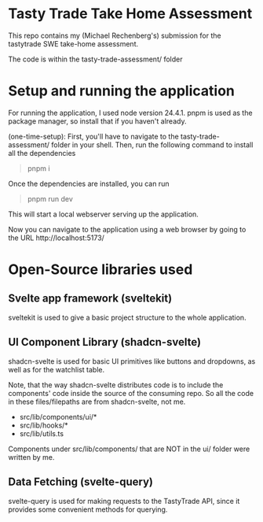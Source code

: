# Tasty Trade Take Home Assessment 
This repo contains my (Michael Rechenberg's) submission for the tastytrade SWE take-home assessment.

The code is within the tasty-trade-assessment/ folder

# Setup and running the application

For running the application, I used node version 24.4.1. pnpm is used as the package manager, so install that if you haven't already.

(one-time-setup): First, you'll have to navigate to the tasty-trade-assessment/ folder in your shell.
Then, run the following command to install all the dependencies
> pnpm i

Once the dependencies are installed, you can run
> pnpm run dev

This will start a local webserver serving up the application.

Now you can navigate to the application using a web browser by going to the URL http://localhost:5173/

# Open-Source libraries used

## Svelte app framework (sveltekit)

sveltekit is used to give a basic project structure to the whole application.

## UI Component Library (shadcn-svelte)
shadcn-svelte is used for basic UI primitives like buttons and dropdowns, as well as for the watchlist table.

Note, that the way shadcn-svelte distributes code is to include the components' code inside the source of the consuming repo. So all the code in these files/filepaths are from shadcn-svelte, not me.
- src/lib/components/ui/*
- src/lib/hooks/*
- src/lib/utils.ts

Components under src/lib/components/ that are NOT in the ui/ folder were written by me.

## Data Fetching (svelte-query)
svelte-query is used for making requests to the TastyTrade API, since it provides some convenient methods for querying. 


